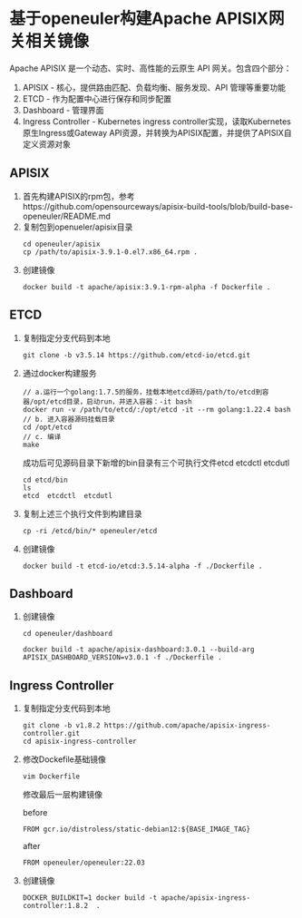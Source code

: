 # 基于openeuler构建Apache APISIX网关相关镜像
Apache APISIX 是一个动态、实时、高性能的云原生 API 网关。包含四个部分：
1. APISIX - 核心，提供路由匹配、负载均衡、服务发现、API 管理等重要功能
2. ETCD - 作为配置中心进行保存和同步配置
3. Dashboard - 管理界面
4. Ingress Controller - Kubernetes ingress controller实现，读取Kubernetes原生Ingress或Gateway API资源，并转换为APISIX配置，并提供了APISIX自定义资源对象

## APISIX
1. 首先构建APISIX的rpm包，参考https://github.com/opensourceways/apisix-build-tools/blob/build-base-openeuler/README.md
2. 复制包到openueler/apisix目录
   ```
   cd openeuler/apisix
   cp /path/to/apisix-3.9.1-0.el7.x86_64.rpm .
   ```
3. 创建镜像
   ```
   docker build -t apache/apisix:3.9.1-rpm-alpha -f Dockerfile .
   ```
## ETCD
1. 复制指定分支代码到本地
   ```
   git clone -b v3.5.14 https://github.com/etcd-io/etcd.git
   ```
2. 通过docker构建服务
   ```
   // a.运行一个golang:1.7.5的服务，挂载本地etcd源码/path/to/etcd到容器/opt/etcd目录，启动run，并进入容器：-it bash
   docker run -v /path/to/etcd/:/opt/etcd -it --rm golang:1.22.4 bash
   // b. 进入容器源码挂载目录
   cd /opt/etcd
   // c. 编译
   make
   ```
   成功后可见源码目录下新增的bin目录有三个可执行文件etcd  etcdctl  etcdutl
   ```
   cd etcd/bin
   ls
   etcd  etcdctl  etcdutl
   ```
3. 复制上述三个执行文件到构建目录
   ```
   cp -ri /etcd/bin/* openeuler/etcd
   ```
4. 创建镜像
   ```
   docker build -t etcd-io/etcd:3.5.14-alpha -f ./Dockerfile .
   ```
## Dashboard
1. 创建镜像
   ```
   cd openeuler/dashboard

   docker build -t apache/apisix-dashboard:3.0.1 --build-arg APISIX_DASHBOARD_VERSION=v3.0.1 -f ./Dockerfile .
   ```
## Ingress Controller
1. 复制指定分支代码到本地
   ```
   git clone -b v1.8.2 https://github.com/apache/apisix-ingress-controller.git
   cd apisix-ingress-controller
   ```
2. 修改Dockefile基础镜像
   ```
   vim Dockerfile
   ```
   修改最后一层构建镜像

   before
   ```
   FROM gcr.io/distroless/static-debian12:${BASE_IMAGE_TAG}
   ```
   after
   ```
   FROM openeuler/openeuler:22.03
   ```
3. 创建镜像
   ```
   DOCKER_BUILDKIT=1 docker build -t apache/apisix-ingress-controller:1.8.2  .
   ```
